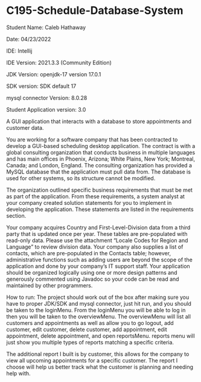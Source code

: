 # C195-Schedule-Database-System
Student Name: Caleb Hathaway

Date: 04/23/2022

IDE: Intellij

IDE Version: 2021.3.3 (Community Edition)

JDK Version: openjdk-17 version 17.0.1

SDK version: SDK default 17

mysql connector Version: 8.0.28

Student Application version: 3.0


A GUI application that interacts with a database to store appointments and customer data.

You are working for a software company that has been contracted to develop a GUI-based scheduling desktop application. The contract is with a global consulting organization that conducts business in multiple languages and has main offices in Phoenix, Arizona; White Plains, New York; Montreal, Canada; and London, England. The consulting organization has provided a MySQL database that the application must pull data from. The database is used for other systems, so its structure cannot be modified.

The organization outlined specific business requirements that must be met as part of the application. From these requirements, a system analyst at your company created solution statements for you to implement in developing the application. These statements are listed in the requirements section.

Your company acquires Country and First-Level-Division data from a third party that is updated once per year. These tables are pre-populated with read-only data. Please use the attachment “Locale Codes for Region and Language” to review division data. Your company also supplies a list of contacts, which are pre-populated in the Contacts table; however, administrative functions such as adding users are beyond the scope of the application and done by your company’s IT support staff. Your application should be organized logically using one or more design patterns and generously commented using Javadoc so your code can be read and maintained by other programmers.

How to run: The project should work out of the box after making sure you have to proper JDK/SDK and mysql connector, just hit run, and you should be taken to the loginMenu. From the loginMenu you will be able to log in then you will be taken to the overviewMenu. The overviewMenu will list all customers and appointments as well as allow you to go logout, add customer, edit customer, delete customer, add appointment, edit appointment, delete appointment, and open reportsMenu. reports menu will just show you multiple types of reports matching a specific criteria.


The additional report I built is by customer, this allows for the company to view all upcoming appointments for a specific customer. The report I choose will help us better track what the customer is planning and needing help with.  